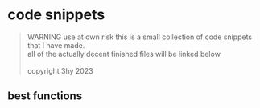 # code snippets 
> WARNING use at own risk
this is a small collection of code snippets that I have made.<br> all of the actually decent finished files will be linked below
<br><br>copyright 3hy 2023
## best functions 

